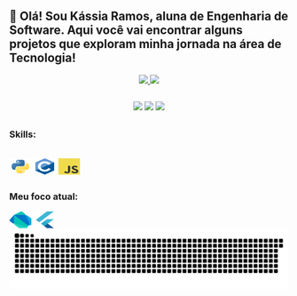 ## 👋 Olá! Sou Kássia Ramos, aluna de Engenharia de Software. Aqui você vai encontrar alguns projetos que exploram minha jornada na área de Tecnologia!

<div align="center">
  <a href="https://github.com/kassia-ramos">
    <img height="160em" src="https://github-readme-stats.vercel.app/api?username=kassia-ramos&show_icons=true&theme=tokyonight&include_all_commits=true&count_private=true&hide_border=true&cache_seconds=1800"/>
    <img height="160em" src="https://github-readme-stats.vercel.app/api/top-langs/?username=kassia-ramos&layout=compact&langs_count=8&theme=tokyonight&hide_border=true&cache_seconds=1800"/>
  </a>
</div>  

##

<div align="center">
  <a href="https://www.instagram.com/kassia__ramoss" target="_blank"><img src="https://img.shields.io/badge/Instagram-E4405F?style=for-the-badge&logo=instagram&logoColor=white" target="_blank"></a> 
  <a href="https://www.linkedin.com/in/kassia-ramos-oliveira-291969254" target="_blank"><img src="https://img.shields.io/badge/LinkedIn-0077B5?style=for-the-badge&logo=linkedin&logoColor=white" target="_blank"></a> 
  <a href="mailto:kassiaramos03@gmail.com" target="_blank"><img src="https://img.shields.io/badge/Gmail-D14836?style=for-the-badge&logo=gmail&logoColor=white" target="_blank"></a> 
</div>

##


### Skills: 
<div style="display: inline_block"><br>
  <img align="center" alt="Kassia-Python" height="30" width="40" src="https://raw.githubusercontent.com/devicons/devicon/master/icons/python/python-original.svg">
  <img align="center" alt="Kassia-C" height="30" width="40" src="https://github.com/devicons/devicon/blob/master/icons/c/c-original.svg">
  <img align="center" alt="Kassia-JavaScript" height="30" width="40" src="https://github.com/devicons/devicon/blob/master/icons/javascript/javascript-original.svg">
</div>

##

### Meu foco atual:
<div>
  <img align="center" alt="Kassia-Dart" height="30" width="40" src="https://github.com/devicons/devicon/blob/master/icons/dart/dart-original.svg">
  <img align="center" alt="Kassia-Flutter" height="30" width="40" src="https://github.com/devicons/devicon/blob/master/icons/flutter/flutter-original.svg">
</div>

<picture>
  <source media="(prefers-color-scheme: dark)" srcset="https://raw.githubusercontent.com/kassia-ramos/kassia-ramos/output/github-contribution-grid-snake-dark.svg">
  <source media="(prefers-color-scheme: light)" srcset="https://raw.githubusercontent.com/kassia-ramos/kassia-ramos/output/github-contribution-grid-snake.svg">
  <img alt="github contribution grid snake animation" src="https://raw.githubusercontent.com/kassia-ramos/kassia-ramos/output/github-contribution-grid-snake.svg">
</picture>
